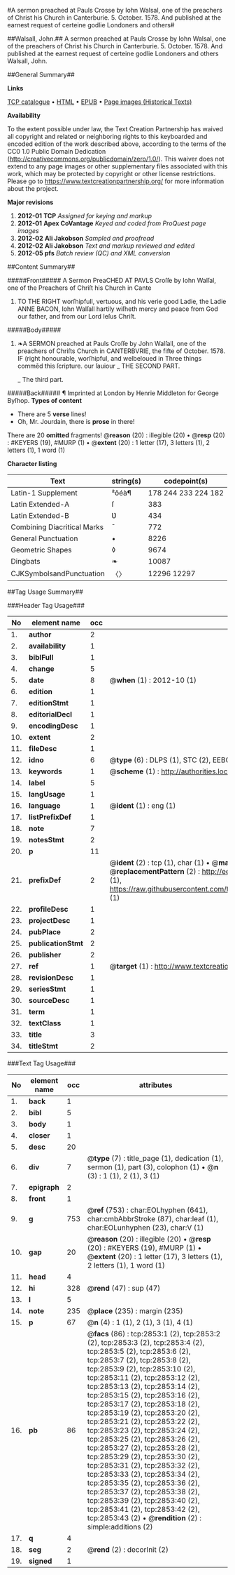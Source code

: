 #A sermon preached at Pauls Crosse by Iohn Walsal, one of the preachers of Christ his Church in Canterburie. 5. October. 1578. And published at the earnest request of certeine godlie Londoners and others#

##Walsall, John.##
A sermon preached at Pauls Crosse by Iohn Walsal, one of the preachers of Christ his Church in Canterburie. 5. October. 1578. And published at the earnest request of certeine godlie Londoners and others
Walsall, John.

##General Summary##

**Links**

[TCP catalogue](http://www.ota.ox.ac.uk/tcp/)  • 
[HTML](http://tei.it.ox.ac.uk/tcp/Texts-HTML/free/A14/A14690.html)  • 
[EPUB](http://tei.it.ox.ac.uk/tcp/Texts-EPUB/free/A14/A14690.epub) • 
[Page images (Historical Texts)](https://historicaltexts.jisc.ac.uk/eebo-99838472e)

**Availability**

To the extent possible under law, the Text Creation Partnership has waived all copyright and related or neighboring rights to this keyboarded and encoded edition of the work described above, according to the terms of the CC0 1.0 Public Domain Dedication (http://creativecommons.org/publicdomain/zero/1.0/). This waiver does not extend to any page images or other supplementary files associated with this work, which may be protected by copyright or other license restrictions. Please go to https://www.textcreationpartnership.org/ for more information about the project.

**Major revisions**

1. __2012-01__ __TCP__ *Assigned for keying and markup*
1. __2012-01__ __Apex CoVantage__ *Keyed and coded from ProQuest page images*
1. __2012-02__ __Ali Jakobson__ *Sampled and proofread*
1. __2012-02__ __Ali Jakobson__ *Text and markup reviewed and edited*
1. __2012-05__ __pfs__ *Batch review (QC) and XML conversion*

##Content Summary##

#####Front#####
A Sermon PreaCHED AT PAVLS Croſſe by Iohn Walſal, one of the Preachers of Chriſt his Church in Cante
1. TO THE RIGHT worſhipfull, vertuous, and his verie good Ladie, the Ladie ANNE BACON, Iohn Walſall hartily wiſheth mercy and peace from God our father, and from our Lord Ieſus Chriſt.

#####Body#####

1. ❧A SERMON preached at Pauls Croſſe by John Walſall, one of the preachers of Chriſts Church in CANTERBVRIE, the fifte of October. 1578.
IF (right honourable, worſhipful, and welbeloued in Three things commēd this ſcripture. our ſauiour
    _ THE SECOND PART.

    _ The third part.

#####Back#####
¶ Imprinted at London by Henrie Middleton for George Byſhop.
**Types of content**

  * There are 5 **verse** lines!
  * Oh, Mr. Jourdain, there is **prose** in there!

There are 20 **omitted** fragments! 
 @__reason__ (20) : illegible (20)  •  @__resp__ (20) : #KEYERS (19), #MURP (1)  •  @__extent__ (20) : 1 letter (17), 3 letters (1), 2 letters (1), 1 word (1)

**Character listing**


|Text|string(s)|codepoint(s)|
|---|---|---|
|Latin-1 Supplement|²ôéà¶|178 244 233 224 182|
|Latin Extended-A|ſ|383|
|Latin Extended-B|Ʋ|434|
|Combining             Diacritical Marks|̄|772|
|General Punctuation|•|8226|
|Geometric Shapes|◊|9674|
|Dingbats|❧|10087|
|CJKSymbolsandPunctuation|〈〉|12296 12297|

##Tag Usage Summary##

###Header Tag Usage###

|No|element name|occ|attributes|
|---|---|---|---|
|1.|__author__|2||
|2.|__availability__|1||
|3.|__biblFull__|1||
|4.|__change__|5||
|5.|__date__|8| @__when__ (1) : 2012-10 (1)|
|6.|__edition__|1||
|7.|__editionStmt__|1||
|8.|__editorialDecl__|1||
|9.|__encodingDesc__|1||
|10.|__extent__|2||
|11.|__fileDesc__|1||
|12.|__idno__|6| @__type__ (6) : DLPS (1), STC (2), EEBO-CITATION (1), PROQUEST (1), VID (1)|
|13.|__keywords__|1| @__scheme__ (1) : http://authorities.loc.gov/ (1)|
|14.|__label__|5||
|15.|__langUsage__|1||
|16.|__language__|1| @__ident__ (1) : eng (1)|
|17.|__listPrefixDef__|1||
|18.|__note__|7||
|19.|__notesStmt__|2||
|20.|__p__|11||
|21.|__prefixDef__|2| @__ident__ (2) : tcp (1), char (1)  •  @__matchPattern__ (2) : ([0-9\-]+):([0-9IVX]+) (1), (.+) (1)  •  @__replacementPattern__ (2) : http://eebo.chadwyck.com/downloadtiff?vid=$1&page=$2 (1), https://raw.githubusercontent.com/textcreationpartnership/Texts/master/tcpchars.xml#$1 (1)|
|22.|__profileDesc__|1||
|23.|__projectDesc__|1||
|24.|__pubPlace__|2||
|25.|__publicationStmt__|2||
|26.|__publisher__|2||
|27.|__ref__|1| @__target__ (1) : http://www.textcreationpartnership.org/docs/. (1)|
|28.|__revisionDesc__|1||
|29.|__seriesStmt__|1||
|30.|__sourceDesc__|1||
|31.|__term__|1||
|32.|__textClass__|1||
|33.|__title__|3||
|34.|__titleStmt__|2||


###Text Tag Usage###

|No|element name|occ|attributes|
|---|---|---|---|
|1.|__back__|1||
|2.|__bibl__|5||
|3.|__body__|1||
|4.|__closer__|1||
|5.|__desc__|20||
|6.|__div__|7| @__type__ (7) : title_page (1), dedication (1), sermon (1), part (3), colophon (1)  •  @__n__ (3) : 1 (1), 2 (1), 3 (1)|
|7.|__epigraph__|2||
|8.|__front__|1||
|9.|__g__|753| @__ref__ (753) : char:EOLhyphen (641), char:cmbAbbrStroke (87), char:leaf (1), char:EOLunhyphen (23), char:V (1)|
|10.|__gap__|20| @__reason__ (20) : illegible (20)  •  @__resp__ (20) : #KEYERS (19), #MURP (1)  •  @__extent__ (20) : 1 letter (17), 3 letters (1), 2 letters (1), 1 word (1)|
|11.|__head__|4||
|12.|__hi__|328| @__rend__ (47) : sup (47)|
|13.|__l__|5||
|14.|__note__|235| @__place__ (235) : margin (235)|
|15.|__p__|67| @__n__ (4) : 1 (1), 2 (1), 3 (1), 4 (1)|
|16.|__pb__|86| @__facs__ (86) : tcp:2853:1 (2), tcp:2853:2 (2), tcp:2853:3 (2), tcp:2853:4 (2), tcp:2853:5 (2), tcp:2853:6 (2), tcp:2853:7 (2), tcp:2853:8 (2), tcp:2853:9 (2), tcp:2853:10 (2), tcp:2853:11 (2), tcp:2853:12 (2), tcp:2853:13 (2), tcp:2853:14 (2), tcp:2853:15 (2), tcp:2853:16 (2), tcp:2853:17 (2), tcp:2853:18 (2), tcp:2853:19 (2), tcp:2853:20 (2), tcp:2853:21 (2), tcp:2853:22 (2), tcp:2853:23 (2), tcp:2853:24 (2), tcp:2853:25 (2), tcp:2853:26 (2), tcp:2853:27 (2), tcp:2853:28 (2), tcp:2853:29 (2), tcp:2853:30 (2), tcp:2853:31 (2), tcp:2853:32 (2), tcp:2853:33 (2), tcp:2853:34 (2), tcp:2853:35 (2), tcp:2853:36 (2), tcp:2853:37 (2), tcp:2853:38 (2), tcp:2853:39 (2), tcp:2853:40 (2), tcp:2853:41 (2), tcp:2853:42 (2), tcp:2853:43 (2)  •  @__rendition__ (2) : simple:additions (2)|
|17.|__q__|4||
|18.|__seg__|2| @__rend__ (2) : decorInit (2)|
|19.|__signed__|1||
